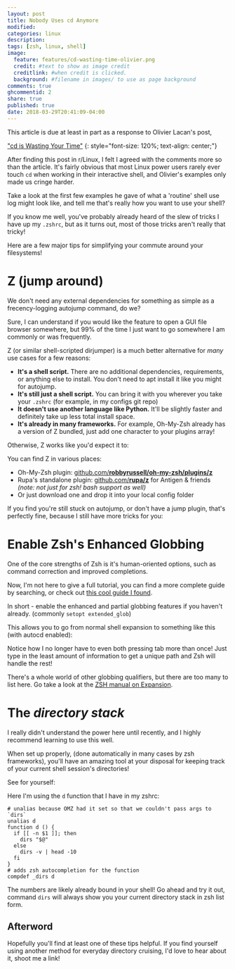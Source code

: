 ```yaml
---
layout: post
title: Nobody Uses cd Anymore
modified:
categories: linux
description:
tags: [zsh, linux, shell]
image:
  feature: features/cd-wasting-time-olivier.png
  credit: #text to show as image credit
  creditlink: #when credit is clicked.
  background: #filename in images/ to use as page background
comments: true
ghcommentid: 2
share: true
published: true
date: 2018-03-29T20:41:09-04:00
---
```


This article is due at least in part as a response to Olivier Lacan's post,

["cd is Wasting Your Time"](https://olivierlacan.com/posts/cd-is-wasting-your-time)
{: style="font-size: 120%; text-align: center;"}

After finding this post in r/Linux, I felt I agreed with the comments more so than the article. It's fairly obvious that most Linux power users rarely ever touch `cd` when working in their interactive shell, and Olivier's examples only made us cringe harder.

Take a look at the first few examples he gave of what a 'routine' shell use log might look like, and tell me that's really how you want to use your shell?

If you know me well, you've probably already heard of the slew of tricks I have up my `.zshrc`, but as it turns out, most of those tricks aren't really that tricky!


Here are a few major tips for simplifying your commute around your filesystems!

# Z (jump around)

We don't need any external dependencies for something as simple as a frecency-logging autojump command, do we?

Sure, I can understand if you would like the feature to open a GUI file browser somewhere, but 99% of the time I just want to go somewhere I am commonly or was frequently.

Z (or similar shell-scripted dirjumper) is a much better alternative for *many* use cases for a few reasons:

 * **It's a shell script.** There are no additional dependencies, requirements, or anything else to install. You don't need to apt install it like you might for autojump.
 * **It's still just a shell script.** You can bring it with you wherever you take your `.zshrc` (for example, in my configs git repo)
 * **It doesn't use another language like Python.** It'll be slightly faster and definitely take up less total install space.
 * **It's already in many frameworks.** For example, Oh-My-Zsh already has a version of Z bundled, just add one character to your plugins array!

Otherwise, Z works like you'd expect it to:

<script src="https://asciinema.org/a/SZuneF9aLcfA8gOpophSWSLVd.js" id="asciicast-SZuneF9aLcfA8gOpophSWSLVd" async></script>

You can find Z in various places:

 * Oh-My-Zsh plugin: [github.com/**robbyrussell/oh-my-zsh/plugins/z**](https://github.com/robbyrussell/oh-my-zsh/blob/master/plugins/z)
 * Rupa's standalone plugin: [github.com/**rupa/z**](https://github.com/rupa/z)  for Antigen & friends *(note: not just for zsh! bash support as well)*
 * Or just download one and drop it into your local config folder

If you find you're still stuck on autojump, or don't have a jump plugin, that's perfectly fine, because I still have more tricks for you:

# Enable Zsh's Enhanced Globbing

One of the core strengths of Zsh is it's human-oriented options, such as command correction and improved completions.

Now, I'm not here to give a full tutorial, you can find a more complete guide by searching, or check out [this cool guide I found](http://reasoniamhere.com/2014/01/11/outrageously-useful-tips-to-master-your-z-shell/).

In short - enable the enhanced and partial globbing features if you haven't already. (commonly `setopt extended_glob`)

This allows you to go from normal shell expansion to something like this (with autocd enabled):

<script src="https://asciinema.org/a/wWb9Qpkc87rVLnmE3r0SqHpZ9.js" id="asciicast-wWb9Qpkc87rVLnmE3r0SqHpZ9" async></script>

Notice how I no longer have to even both pressing tab more than once! Just type in the least amount of information to get a unique path and Zsh will handle the rest!

There's a whole world of other globbing qualifiers, but there are too many to list here. Go take a look at the [ZSH manual on Expansion](http://zsh.sourceforge.net/Doc/Release/Expansion.html#Expansion).

# The *directory stack*

I really didn't understand the power here until recently, and I highly recommend learning to use this well.

When set up properly, (done automatically in many cases by zsh frameworks), you'll have an amazing tool at your disposal for keeping track of your current shell session's directories!

See for yourself:

<script src="https://asciinema.org/a/mhRr6oZZO9tTbEFo2UZEZgSGF.js" id="asciicast-mhRr6oZZO9tTbEFo2UZEZgSGF" async></script>

Here I'm using the `d` function that I have in my zshrc:

```
# unalias because OMZ had it set so that we couldn't pass args to `dirs`
unalias d                                                                              
function d () {                                                                        
  if [[ -n $1 ]]; then                                                                 
    dirs "$@"                                                                          
  else                                                                                 
    dirs -v | head -10                                                                 
  fi                                                                                   
}              
# adds zsh autocompletion for the function
compdef _dirs d
```

The numbers are likely already bound in your shell! Go ahead and try it out, command `dirs` will always show you your current directory stack in zsh list form.

## Afterword

Hopefully you'll find at least one of these tips helpful. If you find yourself using another method for everyday directory cruising, I'd love to hear about it, shoot me a link!
